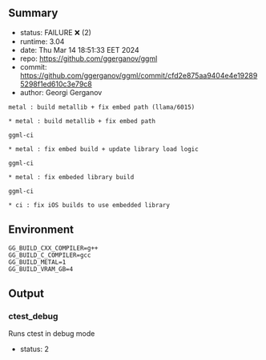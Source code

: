 ## Summary

- status:  FAILURE ❌ (2)
- runtime: 3.04
- date:    Thu Mar 14 18:51:33 EET 2024
- repo:    https://github.com/ggerganov/ggml
- commit:  https://github.com/ggerganov/ggml/commit/cfd2e875aa9404e4e192895298f1ed610c3e79c8
- author:  Georgi Gerganov
```
metal : build metallib + fix embed path (llama/6015)

* metal : build metallib + fix embed path

ggml-ci

* metal : fix embed build + update library load logic

ggml-ci

* metal : fix embeded library build

ggml-ci

* ci : fix iOS builds to use embedded library
```

## Environment

```
GG_BUILD_CXX_COMPILER=g++
GG_BUILD_C_COMPILER=gcc
GG_BUILD_METAL=1
GG_BUILD_VRAM_GB=4
```

## Output

### ctest_debug

Runs ctest in debug mode
- status: 2
```

```

